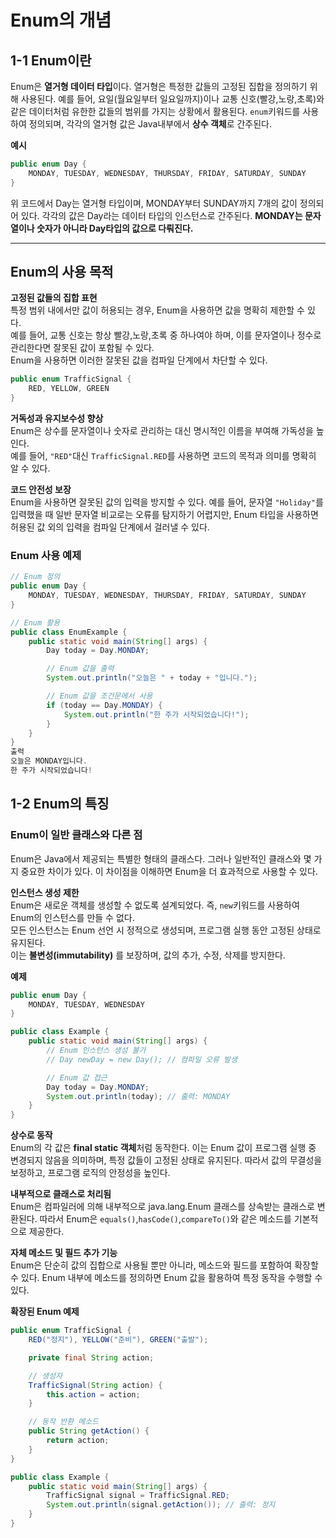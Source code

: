# Enum의 개념
## 1-1 Enum이란
Enum은 **열거형 데이터 타입**이다. 열거형은 특정한 값들의 고정된 집합을 정의하기 위해 사용된다. 예를 들어, 요일(월요일부터 일요일까지)이나 교통 신호(빨강,노랑,초록)와 같은 데이터처럼 유한한 값들의 범위를 가지는 상황에서 활용된다.
```enum```키워드를 사용하여 정의되며, 각각의 열거형 값은 Java내부에서 **상수 객체**로 간주된다.

**예시**
```java
public enum Day {
    MONDAY, TUESDAY, WEDNESDAY, THURSDAY, FRIDAY, SATURDAY, SUNDAY
}
```
위 코드에서 Day는 열거형 타입이며, MONDAY부터 SUNDAY까지 7개의 값이 정의되어 있다. 각각의 값은 Day라는 데이터 타입의 인스턴스로 간주된다.
**MONDAY는 문자열이나 숫자가 아니라 Day타입의 값으로 다뤄진다.**

-------
## Enum의 사용 목적
**고정된 값들의 집합 표현**<br>
특정 범위 내에서만 값이 허용되는 경우, Enum을 사용하면 값을 명확히 제한할 수 있다.<br>
예를 들어, 교통 신호는 항상 빨강,노랑,초록 중 하나여야 하며, 이를 문자열이나 정수로 관리한다면 잘못된 값이 포함될 수 있다.<br>
Enum을 사용하면 이러한 잘못된 값을 컴파일 단계에서 차단할 수 있다.
```java
public enum TrafficSignal {
    RED, YELLOW, GREEN
}
```
**거독성과 유지보수성 향상**<br>
Enum은 상수를 문자열이나 숫자로 관리하는 대신 명시적인 이름을 부여해 가독성을 높인다.<br>
예를 들어, ```"RED"```대신 ```TrafficSignal.RED```를 사용하면 코드의 목적과 의미를 명확히 알 수 있다.

**코드 안전성 보장**<br>
Enum을 사용하면 잘못된 값의 입력을 방지할 수 있다. 예를 들어, 문자열 ```"Holiday"```를 입력했을 때 일반 문자열 비교로는 오류를 탐지하기 어렵지만,
Enum 타입을 사용하면 허용된 값 외의 입력을 컴파일 단계에서 걸러낼 수 있다.

### Enum 사용 예제
```java
// Enum 정의
public enum Day {
    MONDAY, TUESDAY, WEDNESDAY, THURSDAY, FRIDAY, SATURDAY, SUNDAY
}

// Enum 활용
public class EnumExample {
    public static void main(String[] args) {
        Day today = Day.MONDAY;

        // Enum 값을 출력
        System.out.println("오늘은 " + today + "입니다.");

        // Enum 값을 조건문에서 사용
        if (today == Day.MONDAY) {
            System.out.println("한 주가 시작되었습니다!");
        }
    }
}
출력
오늘은 MONDAY입니다.
한 주가 시작되었습니다!
```

## 1-2 Enum의 특징
### Enum이 일반 클래스와 다른 점
Enum은 Java에서 제공되는 특별한 형태의 클래스다. 그러나 일반적인 클래스와 몇 가지 중요한 차이가 있다. 이 차이점을 이해하면 Enum을 더 효과적으로 사용할 수 있다.

**인스턴스 생성 제한**<br>
Enum은 새로운 객체를 생성할 수 없도록 설계되었다. 즉, ```new```키워드를 사용하여 Enum의 인스턴스를 만들 수 없다.<br>
모든 인스턴스는 Enum 선언 시 정적으로 생성되며, 프로그램 실행 동안 고정된 상태로 유지된다.<br>
이는 **불변성(immutability)** 를 보장하며, 값의 추가, 수정, 삭제를 방지한다.

**예제**
```java
public enum Day {
    MONDAY, TUESDAY, WEDNESDAY
}

public class Example {
    public static void main(String[] args) {
        // Enum 인스턴스 생성 불가
        // Day newDay = new Day(); // 컴파일 오류 발생

        // Enum 값 접근
        Day today = Day.MONDAY;
        System.out.println(today); // 출력: MONDAY
    }
}
```

**상수로 동작**<br>
Enum의 각 값은 **final static 객체**처럼 동작한다. 이는 Enum 값이 프로그램 실행 중 변경되지 않음을 의미하며, 특정 값들이 고정된 상태로 유지된다. 따라서 값의 무결성을 보정하고, 프로그램 로직의 안정성을 높인다.

**내부적으로 클래스로 처리됨**<br>
Enum은 컴파일러에 의해 내부적으로 java.lang.Enum 클래스를 상속받는 클래스로 변환된다. 따라서 Enum은 ```equals()```,```hasCode()```,```compareTo()```와 같은 메소드를 기본적으로 제공한다.

**자체 메소드 및 필드 추가 기능**<br>
Enum은 단순히 값의 집합으로 사용될 뿐만 아니라, 메소드와 필드를 포함하여 확장할 수 있다. Enum 내부에 메소드를 정의하면 Enum 값을 활용하여 특정 동작을 수행할 수 있다.

**확장된 Enum 예제**
```java
public enum TrafficSignal {
    RED("정지"), YELLOW("준비"), GREEN("출발");

    private final String action;

    // 생성자
    TrafficSignal(String action) {
        this.action = action;
    }

    // 동작 반환 메소드
    public String getAction() {
        return action;
    }
}

public class Example {
    public static void main(String[] args) {
        TrafficSignal signal = TrafficSignal.RED;
        System.out.println(signal.getAction()); // 출력: 정지
    }
}
```


